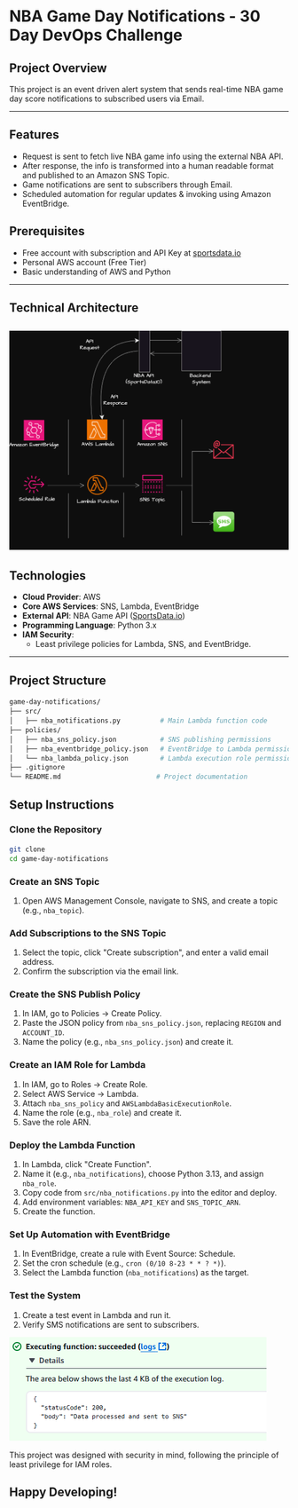 # NBA Game Day Notifications - 30 Day DevOps Challenge

## **Project Overview**
This project is an event driven alert system that sends real-time NBA game day score notifications to subscribed users via Email.

---

## **Features**
- Request is sent to fetch live NBA game info using the external NBA API.
- After response, the info is transformed into a human readable format and published to an Amazon SNS Topic.
- Game notifications are sent to subscribers through Email.
- Scheduled automation for regular updates & invoking using Amazon EventBridge.

## **Prerequisites**
- Free account with subscription and API Key at [sportsdata.io](https://sportsdata.io/)
- Personal AWS account (Free Tier)
- Basic understanding of AWS and Python

---

## **Technical Architecture**

![alt text](<Screenshot 2025-01-09 232020.png>)
---


## **Technologies**
- **Cloud Provider**: AWS
- **Core AWS Services**: SNS, Lambda, EventBridge
- **External API**: NBA Game API ([SportsData.io](https://sportsdata.io/))
- **Programming Language**: Python 3.x
- **IAM Security**:
  - Least privilege policies for Lambda, SNS, and EventBridge.

---

## **Project Structure**
```bash
game-day-notifications/
├── src/
│   ├── nba_notifications.py          # Main Lambda function code
├── policies/
│   ├── nba_sns_policy.json           # SNS publishing permissions
│   ├── nba_eventbridge_policy.json   # EventBridge to Lambda permissions
│   └── nba_lambda_policy.json        # Lambda execution role permissions
├── .gitignore
└── README.md                        # Project documentation
```

## **Setup Instructions**

### **Clone the Repository**
```bash
git clone 
cd game-day-notifications
```

### **Create an SNS Topic**
1. Open AWS Management Console, navigate to SNS, and create a topic (e.g., `nba_topic`).

### **Add Subscriptions to the SNS Topic**
1. Select the topic, click "Create subscription", and enter a valid email address.
2. Confirm the subscription via the email link.

### **Create the SNS Publish Policy**
1. In IAM, go to Policies → Create Policy.
2. Paste the JSON policy from `nba_sns_policy.json`, replacing `REGION` and `ACCOUNT_ID`.
3. Name the policy (e.g., `nba_sns_policy.json`) and create it.

### **Create an IAM Role for Lambda**
1. In IAM, go to Roles → Create Role.
2. Select AWS Service → Lambda.
3. Attach `nba_sns_policy` and `AWSLambdaBasicExecutionRole`.
4. Name the role (e.g., `nba_role`) and create it.
5. Save the role ARN.

### **Deploy the Lambda Function**
1. In Lambda, click "Create Function".
2. Name it (e.g., `nba_notifications`), choose Python 3.13, and assign `nba_role`.
3. Copy code from `src/nba_notifications.py` into the editor and deploy.
4. Add environment variables: `NBA_API_KEY` and `SNS_TOPIC_ARN`.
5. Create the function.

### **Set Up Automation with EventBridge**
1. In EventBridge, create a rule with Event Source: Schedule.
2. Set the cron schedule (e.g., `cron (0/10 8-23 * * ? *)`).
3. Select the Lambda function (`nba_notifications`) as the target.

### **Test the System**
1. Create a test event in Lambda and run it.
2. Verify SMS notifications are sent to subscribers.

![alt text](image.png)

This project was designed with security in mind, following the principle of least privilege for IAM roles.

## Happy Developing!
